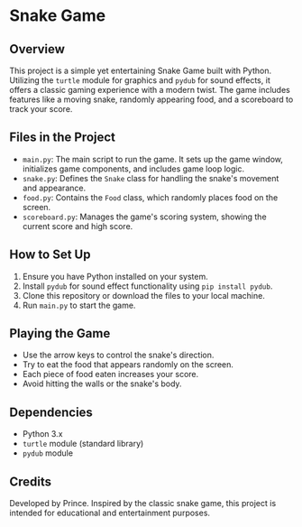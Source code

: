 # Snake Game

## Overview
This project is a simple yet entertaining Snake Game built with Python. Utilizing the `turtle` module for graphics and `pydub` for sound effects, it offers a classic gaming experience with a modern twist. The game includes features like a moving snake, randomly appearing food, and a scoreboard to track your score.

## Files in the Project
- `main.py`: The main script to run the game. It sets up the game window, initializes game components, and includes game loop logic.
- `snake.py`: Defines the `Snake` class for handling the snake's movement and appearance.
- `food.py`: Contains the `Food` class, which randomly places food on the screen.
- `scoreboard.py`: Manages the game's scoring system, showing the current score and high score.

## How to Set Up
1. Ensure you have Python installed on your system.
2. Install `pydub` for sound effect functionality using `pip install pydub`.
3. Clone this repository or download the files to your local machine.
4. Run `main.py` to start the game.

## Playing the Game
- Use the arrow keys to control the snake's direction.
- Try to eat the food that appears randomly on the screen.
- Each piece of food eaten increases your score.
- Avoid hitting the walls or the snake's body.

## Dependencies
- Python 3.x
- `turtle` module (standard library)
- `pydub` module

## Credits
Developed by Prince. Inspired by the classic snake game, this project is intended for educational and entertainment purposes.
